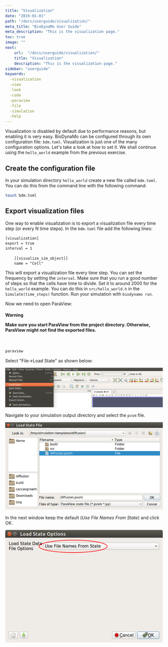 ```yaml
---
title: "Visualization"
date: "2019-01-01"
path: "/docs/userguide/visualization/"
meta_title: "BioDynaMo User Guide"
meta_description: "This is the visualization page."
toc: true
image: ""
next:
    url:  "/docs/userguide/visualization/"
    title: "Visualization"
    description: "This is the visualization page."
sidebar: "userguide"
keywords:
  -visualization
  -view
  -look
  -code
  -paraview
  -file
  -simulation
  -help
---
```


Visualization is disabled by default due to performance reasons, but enabling it is 
very easy. BioDynaMo can be configured through its own
configuration file: `bdm.toml`. Visualization is just one of the many configuration
options. Let's take a look at how to set it. We shall continue using the `hello_world`
example from the previous exercise.

## Create the configuration file

In your simulation directory `hello_world` create a new file called `bdm.toml`.
You can do this from the command line with the following command:

```bash
touch bdm.toml
```

## Export visualization files

One way to enable visualization is to export a visualization file every time step
(or every N time steps). In the `bdm.toml` file add the following lines:

```
[visualization]
export = true
interval = 1

	[[visualize_sim_object]]
	name = "Cell"

```

This will export a visualization file every time step. You can set the frequency
by setting the `interval`. Make sure that you run a good number of steps
so that the cells have time to divide. Set it to around 2000 for the `hello_world` example.
You can do this in `src/hello_world.h` in the `Simulate(time_steps)` function.
Run your simulation with `biodynamo run`.

Now we need to open ParaView:

<a class="sbox" target="_blank" rel="noopener">
    <div class="sbox-content">
    	<h4><b>Warning</b><h/4>
    	<p>Make sure you start ParaView from the project directory. Otherwise, ParaView might not find the exported files.
		</p>
    </div>
</a>
<br/>

```bash
paraview
```

Select "File->Load State" as shown below:

![ParaView Load State](images/pv_load_state.png)

Navigate to your simulation output directory and select the `pvsm` file.

![ParaView Select *.pvsm](images/pv_load_state_2.png)

In the next window keep the default (_Use File Names From State_) and click OK.

![ParaView Load State Data](images/pv_load_state_3.png)
<!-- ## Live visualization

Another way to enable visualization is through ParaView's live visualization.
This feature allows you to inspect your simulation while it is running. In your
`bdm.toml` file you add the following lines:

```
[visualization]
live = true
```
 -->
